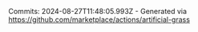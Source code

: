 Commits: 2024-08-27T11:48:05.993Z - Generated via https://github.com/marketplace/actions/artificial-grass
<br>
